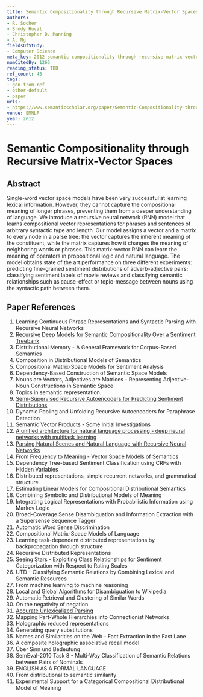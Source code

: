 ```yaml
---
title: Semantic Compositionality through Recursive Matrix-Vector Spaces
authors:
- R. Socher
- Brody Huval
- Christopher D. Manning
- A. Ng
fieldsOfStudy:
- Computer Science
meta_key: 2012-semantic-compositionality-through-recursive-matrix-vector-spaces
numCitedBy: 1265
reading_status: TBD
ref_count: 45
tags:
- gen-from-ref
- other-default
- paper
urls:
- https://www.semanticscholar.org/paper/Semantic-Compositionality-through-Recursive-Spaces-Socher-Huval/27e38351e48fe4b7da2775bf94341738bc4da07e?sort=total-citations
venue: EMNLP
year: 2012
---
```


# Semantic Compositionality through Recursive Matrix-Vector Spaces

## Abstract

Single-word vector space models have been very successful at learning lexical information. However, they cannot capture the compositional meaning of longer phrases, preventing them from a deeper understanding of language. We introduce a recursive neural network (RNN) model that learns compositional vector representations for phrases and sentences of arbitrary syntactic type and length. Our model assigns a vector and a matrix to every node in a parse tree: the vector captures the inherent meaning of the constituent, while the matrix captures how it changes the meaning of neighboring words or phrases. This matrix-vector RNN can learn the meaning of operators in propositional logic and natural language. The model obtains state of the art performance on three different experiments: predicting fine-grained sentiment distributions of adverb-adjective pairs; classifying sentiment labels of movie reviews and classifying semantic relationships such as cause-effect or topic-message between nouns using the syntactic path between them.

## Paper References

1. Learning Continuous Phrase Representations and Syntactic Parsing with Recursive Neural Networks
2. [Recursive Deep Models for Semantic Compositionality Over a Sentiment Treebank](2013-recursive-deep-models-for-semantic-compositionality-over-a-sentiment-treebank)
3. Distributional Memory - A General Framework for Corpus-Based Semantics
4. Composition in Distributional Models of Semantics
5. Compositional Matrix-Space Models for Sentiment Analysis
6. Dependency-Based Construction of Semantic Space Models
7. Nouns are Vectors, Adjectives are Matrices - Representing Adjective-Noun Constructions in Semantic Space
8. Topics in semantic representation.
9. [Semi-Supervised Recursive Autoencoders for Predicting Sentiment Distributions](2011-semi-supervised-recursive-autoencoders-for-predicting-sentiment-distributions)
10. Dynamic Pooling and Unfolding Recursive Autoencoders for Paraphrase Detection
11. Semantic Vector Products - Some Initial Investigations
12. [A unified architecture for natural language processing - deep neural networks with multitask learning](2008-a-unified-architecture-for-natural-language-processing-deep-neural-networks-with-multitask-learning)
13. [Parsing Natural Scenes and Natural Language with Recursive Neural Networks](2011-parsing-natural-scenes-and-natural-language-with-recursive-neural-networks)
14. From Frequency to Meaning - Vector Space Models of Semantics
15. Dependency Tree-based Sentiment Classification using CRFs with Hidden Variables
16. Distributed representations, simple recurrent networks, and grammatical structure
17. Estimating Linear Models for Compositional Distributional Semantics
18. Combining Symbolic and Distributional Models of Meaning
19. Integrating Logical Representations with Probabilistic Information using Markov Logic
20. Broad-Coverage Sense Disambiguation and Information Extraction with a Supersense Sequence Tagger
21. Automatic Word Sense Discrimination
22. Compositional Matrix-Space Models of Language
23. Learning task-dependent distributed representations by backpropagation through structure
24. Recursive Distributed Representations
25. Seeing Stars - Exploiting Class Relationships for Sentiment Categorization with Respect to Rating Scales
26. UTD - Classifying Semantic Relations by Combining Lexical and Semantic Resources
27. From machine learning to machine reasoning
28. Local and Global Algorithms for Disambiguation to Wikipedia
29. Automatic Retrieval and Clustering of Similar Words
30. On the negativity of negation
31. [Accurate Unlexicalized Parsing](2003-accurate-unlexicalized-parsing)
32. Mapping Part-Whole Hierarchies into Connectionist Networks
33. Holographic reduced representations
34. Generating query substitutions
35. Names and Similarities on the Web - Fact Extraction in the Fast Lane
36. A composite holographic associative recall model
37. Über Sinn und Bedeutung
38. SemEval-2010 Task 8 - Multi-Way Classification of Semantic Relations between Pairs of Nominals
39. ENGLISH AS A FORMAL LANGUAGE
40. From distributional to semantic similarity
41. Experimental Support for a Categorical Compositional Distributional Model of Meaning
